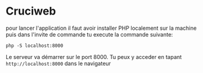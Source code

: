# Cruciweb

pour lancer l'application il faut avoir installer PHP localement sur la machine
puis dans l'invite de commande tu execute la commande suivante:
```
php -S localhost:8000
```
Le serveur va démarrer sur le port 8000. Tu peux y acceder en tapant `http://localhost:8000` dans le navigateur